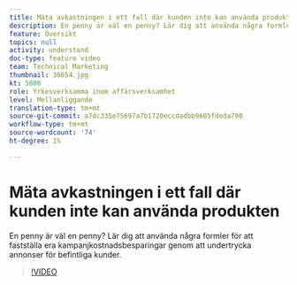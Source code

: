 ```yaml
---
title: Mäta avkastningen i ett fall där kunden inte kan använda produkten
description: En penny är väl en penny? Lär dig att använda några formler för att fastställa era kampanjkostnadsbesparingar genom att undertrycka annonser för befintliga kunder.
feature: Översikt
topics: null
activity: understand
doc-type: feature video
team: Technical Marketing
thumbnail: 36654.jpg
kt: 5806
role: Yrkesverksamma inom affärsverksamhet
level: Mellanliggande
translation-type: tm+mt
source-git-commit: a7dc335e75697a7b1720eccdadbb9605fdeda798
workflow-type: tm+mt
source-wordcount: '74'
ht-degree: 1%

---
```



# Mäta avkastningen i ett fall där kunden inte kan använda produkten

En penny är väl en penny? Lär dig att använda några formler för att fastställa era kampanjkostnadsbesparingar genom att undertrycka annonser för befintliga kunder.

>[!VIDEO](https://video.tv.adobe.com/v/36654/?quality=12&learn=on)
